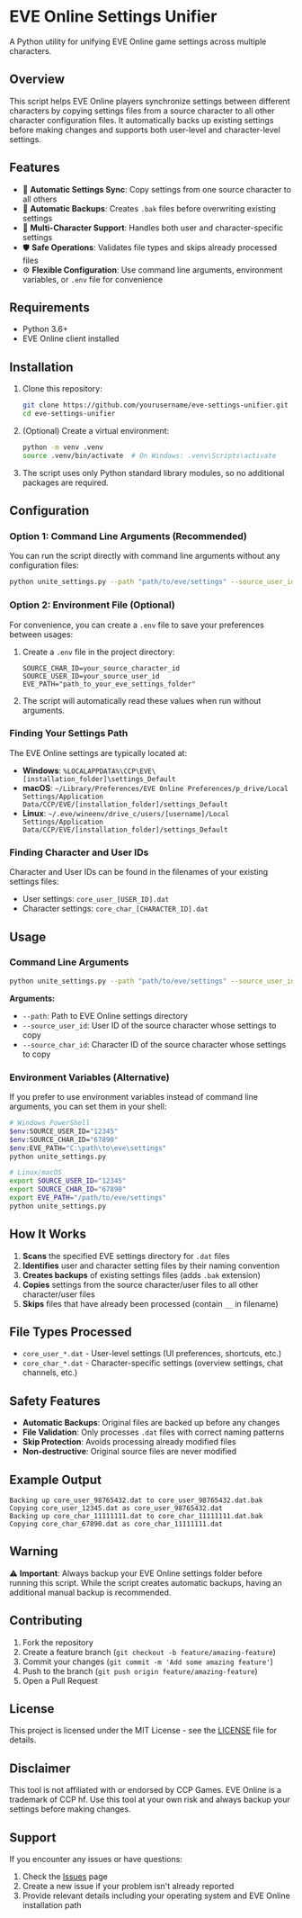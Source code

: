 # EVE Online Settings Unifier

A Python utility for unifying EVE Online game settings across multiple characters.

## Overview

This script helps EVE Online players synchronize settings between different characters by copying settings files from a source character to all other character configuration files. It automatically backs up existing settings before making changes and supports both user-level and character-level settings.

## Features

- 🔄 **Automatic Settings Sync**: Copy settings from one source character to all others
- 💾 **Automatic Backups**: Creates `.bak` files before overwriting existing settings
- 👤 **Multi-Character Support**: Handles both user and character-specific settings
- 🛡️ **Safe Operations**: Validates file types and skips already processed files
- ⚙️ **Flexible Configuration**: Use command line arguments, environment variables, or `.env` file for convenience

## Requirements

- Python 3.6+
- EVE Online client installed

## Installation

1. Clone this repository:
   ```bash
   git clone https://github.com/yourusername/eve-settings-unifier.git
   cd eve-settings-unifier
   ```

2. (Optional) Create a virtual environment:
   ```bash
   python -m venv .venv
   source .venv/bin/activate  # On Windows: .venv\Scripts\activate
   ```

3. The script uses only Python standard library modules, so no additional packages are required.

## Configuration

### Option 1: Command Line Arguments (Recommended)
You can run the script directly with command line arguments without any configuration files:

```bash
python unite_settings.py --path "path/to/eve/settings" --source_user_id "12345" --source_char_id "67890"
```

### Option 2: Environment File (Optional)
For convenience, you can create a `.env` file to save your preferences between usages:

1. Create a `.env` file in the project directory:
   ```env
   SOURCE_CHAR_ID=your_source_character_id
   SOURCE_USER_ID=your_source_user_id
   EVE_PATH="path_to_your_eve_settings_folder"
   ```

2. The script will automatically read these values when run without arguments.

### Finding Your Settings Path

The EVE Online settings are typically located at:
- **Windows**: `%LOCALAPPDATA%\CCP\EVE\[installation_folder]\settings_Default`
- **macOS**: `~/Library/Preferences/EVE Online Preferences/p_drive/Local Settings/Application Data/CCP/EVE/[installation_folder]/settings_Default`
- **Linux**: `~/.eve/wineenv/drive_c/users/[username]/Local Settings/Application Data/CCP/EVE/[installation_folder]/settings_Default`

### Finding Character and User IDs

Character and User IDs can be found in the filenames of your existing settings files:
- User settings: `core_user_[USER_ID].dat`
- Character settings: `core_char_[CHARACTER_ID].dat`

## Usage

### Command Line Arguments

```bash
python unite_settings.py --path "path/to/eve/settings" --source_user_id "12345" --source_char_id "67890"
```

**Arguments:**
- `--path`: Path to EVE Online settings directory
- `--source_user_id`: User ID of the source character whose settings to copy
- `--source_char_id`: Character ID of the source character whose settings to copy

### Environment Variables (Alternative)

If you prefer to use environment variables instead of command line arguments, you can set them in your shell:

```bash
# Windows PowerShell
$env:SOURCE_USER_ID="12345"
$env:SOURCE_CHAR_ID="67890"
$env:EVE_PATH="C:\path\to\eve\settings"
python unite_settings.py

# Linux/macOS
export SOURCE_USER_ID="12345"
export SOURCE_CHAR_ID="67890" 
export EVE_PATH="/path/to/eve/settings"
python unite_settings.py
```

## How It Works

1. **Scans** the specified EVE settings directory for `.dat` files
2. **Identifies** user and character setting files by their naming convention
3. **Creates backups** of existing settings files (adds `.bak` extension)
4. **Copies** settings from the source character/user files to all other character/user files
5. **Skips** files that have already been processed (contain `__` in filename)

## File Types Processed

- `core_user_*.dat` - User-level settings (UI preferences, shortcuts, etc.)
- `core_char_*.dat` - Character-specific settings (overview settings, chat channels, etc.)

## Safety Features

- **Automatic Backups**: Original files are backed up before any changes
- **File Validation**: Only processes `.dat` files with correct naming patterns
- **Skip Protection**: Avoids processing already modified files
- **Non-destructive**: Original source files are never modified

## Example Output

```
Backing up core_user_98765432.dat to core_user_98765432.dat.bak
Copying core_user_12345.dat as core_user_98765432.dat
Backing up core_char_11111111.dat to core_char_11111111.dat.bak
Copying core_char_67890.dat as core_char_11111111.dat
```

## Warning

⚠️ **Important**: Always backup your EVE Online settings folder before running this script. While the script creates automatic backups, having an additional manual backup is recommended.

## Contributing

1. Fork the repository
2. Create a feature branch (`git checkout -b feature/amazing-feature`)
3. Commit your changes (`git commit -m 'Add some amazing feature'`)
4. Push to the branch (`git push origin feature/amazing-feature`)
5. Open a Pull Request

## License

This project is licensed under the MIT License - see the [LICENSE](LICENSE) file for details.

## Disclaimer

This tool is not affiliated with or endorsed by CCP Games. EVE Online is a trademark of CCP hf. Use this tool at your own risk and always backup your settings before making changes.

## Support

If you encounter any issues or have questions:
1. Check the [Issues](https://github.com/yourusername/eve-settings-unifier/issues) page
2. Create a new issue if your problem isn't already reported
3. Provide relevant details including your operating system and EVE Online installation path